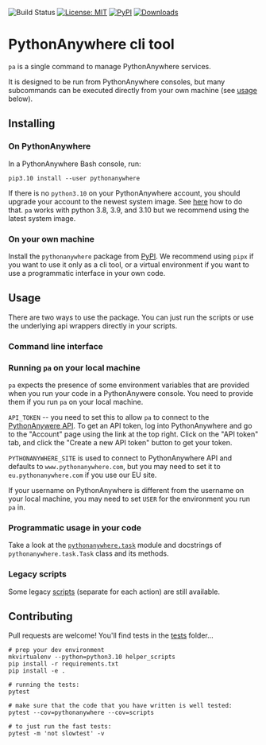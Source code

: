![Build Status](https://github.com/pythonanywhere/helper_scripts/actions/workflows/tests.yaml/badge.svg)
[![License: MIT](https://img.shields.io/badge/License-MIT-yellow.svg)](https://opensource.org/licenses/MIT)
[![PyPI](https://img.shields.io/pypi/v/pythonanywhere)](https://pypi.org/project/pythonanywhere/)
[![Downloads](https://pepy.tech/badge/pythonanywhere)](https://pepy.tech/project/pythonanywhere)

# PythonAnywhere cli tool

`pa` is a single command to manage PythonAnywhere services. 

It is designed to be run from PythonAnywhere consoles, but many subcommands can be executed directly 
from your own machine (see [usage](#Usage) below). 

## Installing
### On PythonAnywhere
In a PythonAnywhere Bash console, run: 

    pip3.10 install --user pythonanywhere

If there is no `python3.10` on your PythonAnywhere account, 
you should upgrade your account to the newest system image.
See [here](https://help.pythonanywhere.com/pages/ChangingSystemImage) how to do that.
`pa` works with python 3.8, 3.9, and 3.10 but we recommend using the latest system image.

### On your own machine
Install the `pythonanywhere` package from [PyPI](https://pypi.org/project/pythonanywhere/). 
We recommend using `pipx` if you want to use it only as a cli tool, or a virtual environment 
if you want to use a programmatic interface in your own code.

## Usage

There are two ways to use the package. You can just run the scripts or use the underlying api wrappers directly in your scripts.

### Command line interface

### Running `pa` on your local machine

`pa` expects the presence of some environment variables that are provided when you run your code in a PythonAnywere console.
You need to provide them if you run `pa` on your local machine.

`API_TOKEN` -- you need to set this to allow `pa` to connect to the [PythonAnywere API](https://help.pythonanywhere.com/pages/API). 
To get an API token, log into PythonAnywhere and go to the "Account" page using the link at the top right. 
Click on the "API token" tab, and click the "Create a new API token" button to get your token.

`PYTHONANYWHERE_SITE` is used to connect to PythonAnywhere API and defaults to `www.pythonanywhere.com`, 
but you may need to set it to `eu.pythonanywhere.com` if you use our EU site.   

If your username on PythonAnywhere is different from the username on your local machine, 
you may need to set `USER` for the environment you run `pa` in.   

### Programmatic usage in your code

Take a look at the [`pythonanywhere.task`](https://github.com/pythonanywhere/helper_scripts/blob/master/pythonanywhere/task.py) 
module and docstrings of `pythonanywhere.task.Task` class and its methods.   

### Legacy scripts

Some legacy [scripts](https://github.com/pythonanywhere/helper_scripts/blob/master/legacy.md) (separate for each action) are still available.

## Contributing

Pull requests are welcome!  You'll find tests in the [tests](https://github.com/pythonanywhere/helper_scripts/blob/master/tests) folder...

    # prep your dev environment
    mkvirtualenv --python=python3.10 helper_scripts
    pip install -r requirements.txt
    pip install -e .

    # running the tests:
    pytest

    # make sure that the code that you have written is well tested:
    pytest --cov=pythonanywhere --cov=scripts

    # to just run the fast tests:
    pytest -m 'not slowtest' -v

